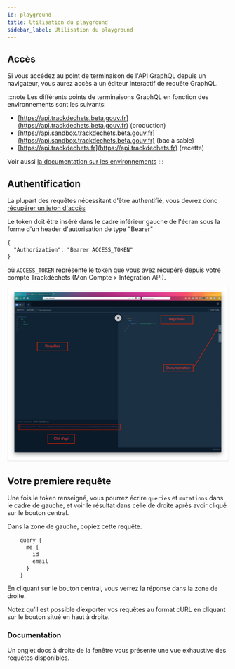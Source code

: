 ```yaml
---
id: playground
title: Utilisation du playground
sidebar_label: Utilisation du playground
---
```


## Accès

Si vous accédez au point de terminaison de l'API GraphQL depuis un navigateur, vous aurez accès à un éditeur interactif de requête GraphQL.


:::note
Les différents points de terminaisons GraphQL en fonction des environnements sont les suivants:

* [https://api.trackdechets.beta.gouv.fr](https://api.trackdechets.beta.gouv.fr) (production)
* [https://api.sandbox.trackdechets.beta.gouv.fr](https://api.sandbox.trackdechets.beta.gouv.fr) (bac à sable)
* [https://api.trackdechets.fr](https://api.trackdechets.fr) (recette)

Voir aussi [la documentation sur les environnements](environments.md)
:::

## Authentification

La plupart des requêtes nécessitant d'être authentifié, vous devrez donc [récupérer un jeton d'accès](access-token.md)

Le token doit être inséré dans le cadre inférieur gauche de l'écran sous la forme d'un header d'autorisation de type "Bearer"

```
{
  "Authorization": "Bearer ACCESS_TOKEN"
}
```

où `ACCESS_TOKEN` représente le token que vous avez récupéré depuis votre compte Trackdéchets (Mon Compte > Intégration API).


![playground](assets/playground.png)

## Votre premiere requête


Une fois le token renseigné, vous pourrez écrire `queries` et `mutations` dans le cadre de gauche, et voir le résultat dans celle de droite après avoir cliqué sur le bouton central.

Dans la zone de gauche, copiez cette requête.

```
    query {
      me {
        id
        email
      }
    }
```

En cliquant sur le bouton central, vous verrez la réponse dans la zone de droite.

Notez qu’il est possible d’exporter vos requêtes au format cURL en cliquant sur le bouton situé en haut à droite.

### Documentation

Un onglet docs à droite de la fenêtre vous présente une vue exhaustive des requêtes disponibles.